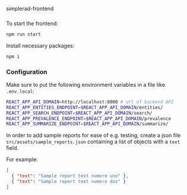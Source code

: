 simplerad-frontend

###

To start the frontend:

```bash
npm run start
```

Install necessary packages:

```bash
npm i
```

### Configuration

Make sure to put the following environment variables in a file like `.env.local`:

```bash
REACT_APP_API_DOMAIN=http://localhost:8000 # url of backend API
REACT_APP_ENTITIES_ENDPOINT=$REACT_APP_API_DOMAIN/entities/
REACT_APP_SEARCH_ENDPOINT=$REACT_APP_API_DOMAIN/search/
REACT_APP_PREVALENCE_ENDPOINT=$REACT_APP_API_DOMAIN/prevalence
REACT_APP_SUMMARIZE_ENDPOINT=$REACT_APP_API_DOMAIN/summarize/
```

In order to add sample reports for ease of e.g. testing, create a json file
`src/assets/sample_reports.json` containing a list of objects with a `text` field.

For example:

```json
[
  { "text": "Sample report text numero uno" },
  { "text": "Sample report text numero dos" }
]
```
